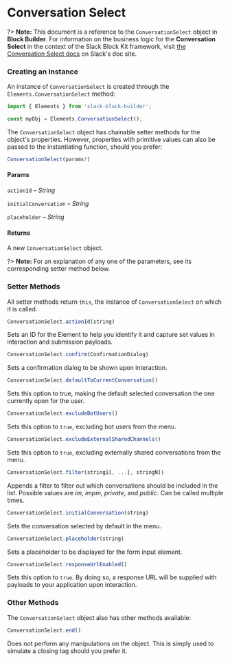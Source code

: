 # Conversation Select

?> **Note:** This document is a reference to the `ConversationSelect` object in **Block Builder**. For information on the business logic for the **Conversation Select** in the context of the Slack Block Kit framework, visit [the Conversation Select docs](https:&#x2F;&#x2F;api.slack.com&#x2F;reference&#x2F;block-kit&#x2F;block-elements#conversation_select) on Slack's doc site.

### Creating an Instance 

An instance of `ConversationSelect` is created through the `Elements.ConversationSelect` method:

```javascript
import { Elements } from 'slack-block-builder';

const myObj = Elements.ConversationSelect();
```


The `ConversationSelect` object has chainable setter methods for the object's properties. However, properties with primitive values can also be passed to the instantiating function, should you prefer:

```javascript
ConversationSelect(params?)
```

#### Params

`actionId` – *String*

`initialConversation` – *String*

`placeholder` – *String*

#### Returns

A new `ConversationSelect` object.

?> **Note:** For an explanation of any one of the parameters, see its corresponding setter method below.

### Setter Methods

All setter methods return `this`, the instance of `ConversationSelect` on which it is called.

```javascript
ConversationSelect.actionId(string)
```

Sets an ID for the Element to help you identify it and capture set values in interaction and submission payloads.
```javascript
ConversationSelect.confirm(ConfirmationDialog)
```

Sets a confirmation dialog to be shown upon interaction.
```javascript
ConversationSelect.defaultToCurrentConversation()
```

Sets this option to true, making the default selected conversation the one currently open for the user.
```javascript
ConversationSelect.excludeBotUsers()
```

Sets this option to `true`, excluding bot users from the menu.
```javascript
ConversationSelect.excludeExternalSharedChannels()
```

Sets this option to `true`, excluding externally shared conversations from the menu.
```javascript
ConversationSelect.filter(string1[, ...[, stringN])
```

Appends a filter to filter out which conversations should be included in the list. Possible values are *im*, *impm*, *private*, and *public*. Can be called multiple times.
```javascript
ConversationSelect.initialConversation(string)
```

Sets the conversation selected by default in the menu.
```javascript
ConversationSelect.placeholder(string)
```

Sets a placeholder to be displayed for the form input element.
```javascript
ConversationSelect.responseUrlEnabled()
```

Sets this option to `true`. By doing so, a response URL will be supplied with payloads to your application upon interaction.


### Other Methods

The `ConversationSelect` object also has other methods available:

```javascript
ConversationSelect.end()
```

Does not perform any manipulations on the object. This is simply used to simulate a closing tag should you prefer it.

